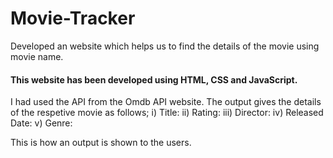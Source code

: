 # Movie-Tracker
Developed an website which helps us to find the details of the movie using movie name.
#### This website has been developed using HTML, CSS and JavaScript.
I had used the API from the Omdb API website.
The output gives the details of the respetive movie as follows;
        i) Title:
       ii) Rating:
      iii) Director:
       iv) Released Date:
        v) Genre:
        
 This is how an output is shown to the users.
